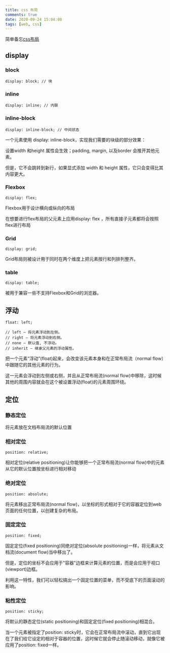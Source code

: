 ```yaml
---
title: css 布局
comments: true
date: 2020-09-24 15:04:08
tags: [web, css]
---
```



简单备忘[css布局](https://developer.mozilla.org/zh-CN/docs/Learn/CSS/CSS_layout/Introduction)

<!--more-->

## display

### block

```
display: block; // 块
```

### inline

```
display: inline; // 内联
```

### inline-block

```
display: inline-block; // 中间状态
```
一个元素使用 display: inline-block，实现我们需要的块级的部分效果：

设置width 和height 属性会生效；padding, margin, 以及border 会推开其他元素。

但是，它不会跳转到新行，如果显式添加 width 和 height 属性，它只会变得比其内容更大。

### Flexbox

```
display: flex;
```
Flexbox用于设计横向或纵向的布局

在想要进行flex布局的父元素上应用display: flex ，所有直接子元素都将会按照flex进行布局

### Grid

```
display: grid;
```
Grid布局则被设计用于同时在两个维度上把元素按行和列排列整齐。

### table

```
display: table;
```
被用于兼容一些不支持Flexbox和Grid的浏览器。

## 浮动

```
float: left;

// left — 将元素浮动到左侧。
// right — 将元素浮动到右侧。
// none — 默认值, 不浮动。
// inherit — 继承父元素的浮动属性。
```
把一个元素“浮动”(float)起来，会改变该元素本身和在正常布局流（normal flow）中跟随它的其他元素的行为。

这一元素会浮动到左侧或右侧，并且从正常布局流(normal flow)中移除，这时候其他的周围内容就会在这个被设置浮动(float)的元素周围环绕。

## 定位

### 静态定位

将元素放在文档布局流的默认位置

### 相对定位

```
position: relative;
```
相对定位(relative positioning)让你能够把一个正常布局流(normal flow)中的元素从它的默认位置按坐标进行相对移动

### 绝对定位

```
position: absolute;
```
将元素移出正常布局流(normal flow)，以坐标的形式相对于它的容器定位到web页面的任何位置，以创建复杂的布局。

### 固定定位

```
position: fixed;
```
固定定位(fixed positioning)同绝对定位(absolute positioning)一样，将元素从文档流(document flow)当中移出了。

但是，定位的坐标不会应用于"容器"边框来计算元素的位置，而是会应用于视口(viewport)边框。

利用这一特性，我们可以轻松搞出一个固定位置的菜单，而不受底下的页面滚动的影响。

### 粘性定位

```
position: sticky;
```
将默认的静态定位(static positioning)和固定定位(fixed positioning)相混合。

当一个元素被指定了position: sticky时，它会在正常布局流中滚动，直到它出现在了我们给它设定的相对于容器的位置，这时候它就会停止随滚动移动，就像它被应用了position: fixed一样。